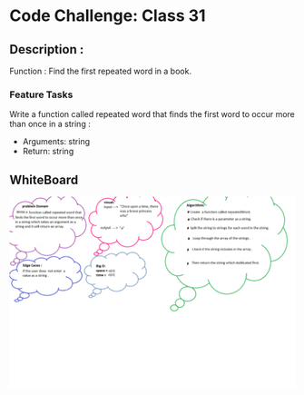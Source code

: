 # Code Challenge: Class 31

## Description :
Function : Find the first repeated word in a book.

### Feature Tasks
Write a function called repeated word that finds the first word to occur more than once in a string :
* Arguments: string
* Return: string

## WhiteBoard 

![img](31.png)